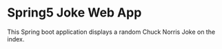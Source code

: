 # Spring5 Joke Web App

This Spring boot application displays a random Chuck Norris Joke on the index.